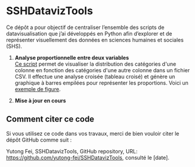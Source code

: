 # SSHDatavizTools

Ce dépôt a pour objectif de centraliser l’ensemble des scripts de datavisualisation que j’ai développés en Python afin d’explorer et de représenter visuellement des données en sciences humaines et sociales (SHS).

1. **Analyse proportionnelle entre deux variables**  
[Ce script](cross_analysis/cross_category_distribution_plot.py) permet de visualiser la distribution des catégories d'une colonne en fonction des catégories d'une autre colonne dans un fichier CSV. Il effectue une analyse croisée (tableau croisé) et génère un graphique à barres empilées pour représenter les proportions. Voici un [exemple de figure](cross_analysis/fig-cross-analysis.png).

2. **Mise à jour en cours** 


## Comment citer ce code

Si vous utilisez ce code dans vos travaux, merci de bien vouloir citer le dépôt GitHub comme suit :

Yutong Fei, SSHDatavizTools, GitHub repository, URL: https://github.com/yutong-fei/SSHDatavizTools, consulté le [date].
